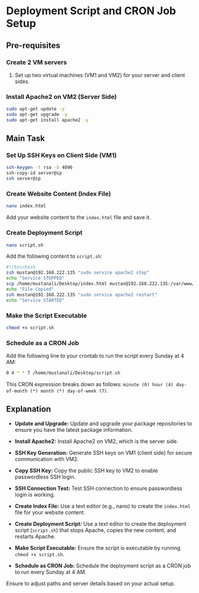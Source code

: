 
# Deployment Script and CRON Job Setup

## Pre-requisites

### Create 2 VM servers

1. Set up two virtual machines (VM1 and VM2) for your server and client sides.

### Install Apache2 on VM2 (Server Side)

```bash
sudo apt-get update -y
sudo apt-get upgrade -y
sudo apt-get install apache2 -y
```

## Main Task

### Set Up SSH Keys on Client Side (VM1)

```bash
ssh-keygen -t rsa -b 4096
ssh-copy-id server@ip
ssh server@ip
```

### Create Website Content (Index File)

```bash
nano index.html
```
Add your website content to the `index.html` file and save it.

### Create Deployment Script

```bash
nano script.sh
```
Add the following content to `script.sh`:

```bash
#!/bin/bash
ssh mustan@192.168.222.135 "sudo service apache2 stop"
echo "Service STOPPED"
scp /home/mustanali/Desktop/index.html mustan@192.168.222.135:/var/www/html/
echo "File Copied"
ssh mustan@192.168.222.135 "sudo service apache2 restart"
echo "Service STARTED"
```

### Make the Script Executable

```bash
chmod +x script.sh
```

### Schedule as a CRON Job

Add the following line to your crontab to run the script every Sunday at 4 AM:

```bash
0 4 * * 7 /home/mustanali/Desktop/script.sh
```

This CRON expression breaks down as follows: `minute (0) hour (4) day-of-month (*) month (*) day-of-week (7)`.

## Explanation

- **Update and Upgrade:**
  Update and upgrade your package repositories to ensure you have the latest package information.

- **Install Apache2:**
  Install Apache2 on VM2, which is the server side.

- **SSH Key Generation:**
  Generate SSH keys on VM1 (client side) for secure communication with VM2.

- **Copy SSH Key:**
  Copy the public SSH key to VM2 to enable passwordless SSH login.

- **SSH Connection Test:**
  Test SSH connection to ensure passwordless login is working.

- **Create Index File:**
  Use a text editor (e.g., nano) to create the `index.html` file for your website content.

- **Create Deployment Script:**
  Use a text editor to create the deployment script (`script.sh`) that stops Apache, copies the new content, and restarts Apache.

- **Make Script Executable:**
  Ensure the script is executable by running `chmod +x script.sh`.

- **Schedule as CRON Job:**
  Schedule the deployment script as a CRON job to run every Sunday at 4 AM.

Ensure to adjust paths and server details based on your actual setup.
```
